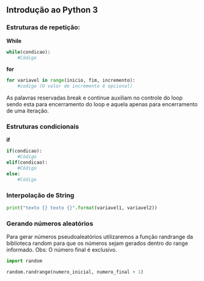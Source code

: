 ## Introdução ao Python 3

### Estruturas de repetição:

**While**

```python
while(condicao):
    #Código
```

**for**

```python
for variavel in range(inicio, fim, incremento):
    #codigo (O valor de incremento é opcional)
```
As palavras reservadas break e continue auxiliam no controle do loop sendo esta para encerramento do loop e aquela apenas para encerramento de uma iteração.

### Estruturas condicionais

**if**

```python
if(condicao):
    #Código
elif(condicao):
    #Código
else:
    #Código
```

### Interpolação de String

```python
print("texto {} texto {}".format(variavel1, variavel2))
```

### Gerando números aleatórios

Para gerar números pseudoaleatórios utilizaremos a função randrange da biblioteca random para que os números sejam gerados dentro do range informado.
Obs: O número final é exclusivo.

```python
import random

random.randrange(numero_inicial, numero_final + 1)
```